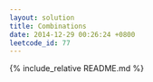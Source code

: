 ```yaml
---
layout: solution
title: Combinations
date: 2014-12-29 00:26:24 +0800
leetcode_id: 77
---
```

{% include_relative README.md %}
